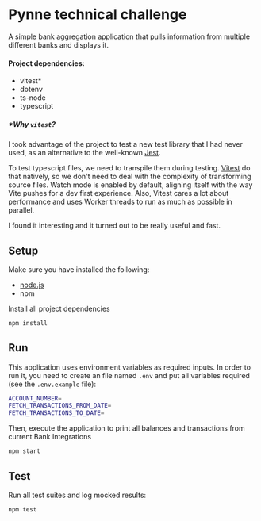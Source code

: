 # Pynne technical challenge

A simple bank aggregation application that pulls information from multiple different banks and displays it.

#### Project dependencies:
- vitest*
- dotenv
- ts-node
- typescript

##### *Why `vitest`? 
I took advantage of the project to test a new test library that I had never used, as an alternative to the well-known [Jest](https://jestjs.io/).

To test typescript files, we need to transpile them during testing. [Vitest](https://vitest.dev/) do that natively, so we don't need to deal with the complexity of transforming source files. Watch mode is enabled by default, aligning itself with the way Vite pushes for a dev first experience. Also, Vitest cares a lot about performance and uses Worker threads to run as much as possible in parallel.

I found it interesting and it turned out to be really useful and fast.

## Setup

Make sure you have installed the following:
- [node.js](https://nodejs.org/en/download/)
- npm

Install all project dependencies

```bash
npm install
```

## Run
This application uses environment variables as required inputs. In order to run it, you need to create an file named `.env` and put all variables required (see the `.env.example` file):

```bash
ACCOUNT_NUMBER=
FETCH_TRANSACTIONS_FROM_DATE=
FETCH_TRANSACTIONS_TO_DATE=
```

Then, execute the application to print all balances and transactions from current Bank Integrations

```bash
npm start
```

## Test

Run all test suites and log mocked results:

```bash
npm test
```
